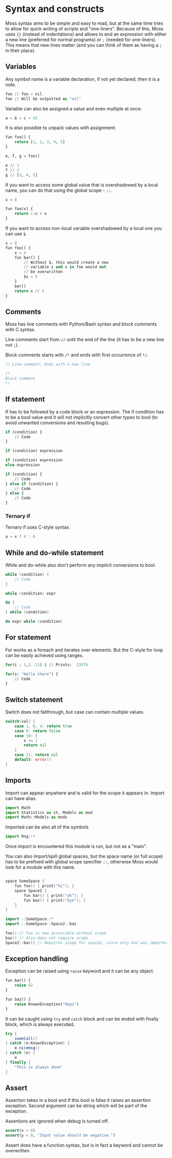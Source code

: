# Syntax and constructs

Moss syntax aims to be simple and easy to read, but at the same time tries
to allow for quick writing of scripts and "one-liners".
Because of this, Moss uses `{}` (instead of indentations) and allows to end
an expression with either a new line (preferred for normal programs) or `;`
(needed for one-liners).
This means that new lines matter (and you can think of them as having
a `;` in their place).

## Variables

Any symbol name is a variable declaration, if not yet declared, then it
is a note.

```py
foo // foo = nil
foo // Will be outputted as "nil"
```

Variable can also be assigned a value and even multiple at once:
```py
a = b = c = 42
```

It is also possible to unpack values with assignment:
```py
fun foo() {
    return [1, 2, 3, 4, 5]
}

e, f, g = foo()

e // 1 
f // 2
g // [3, 4, 5]
```

If you want to access some global value that is overshadowed by a local
name, you can do that using the global scope - `::`.
```py
x = 8

fun foo(x) {
    return ::x + x
}
```

If you want to access non-local variable overshadowed by a local one you
can use `$`.

```py
x = 8
fun foo() {
    x = 4
    fun bar() {
        // Without $, this would create a new
        // variable x and x in foo would not
        // be overwritten
        $x = 5
    }
    bar()
    return x // 5
}
```

## Comments

Moss has line comments with Python/Bash syntax and block comments with C
syntax.

Line comments start from `//` until the end of the line (it has to be
a new line not `;`).

Block comments starts with `/*` and ends with first occurrence of `*/`.

```c
// Line comment; Ends with a new line

/*
Block comment
*/
```

## If statement

If has to be followed by a code block or an expression. The if condition has to
be a bool value and it will not implicitly convert other types to bool (to
avoid unwanted conversions and resulting bugs).

```py
if (condition) {
    // Code
}
```

```py
if (condition) expression
```

```py
if (condition) expression
else expression
```

```py
if (condition) {
    // Code
} else if (condition) {
    // Code
} else {
    // Code
}
```

### Ternary if

Ternary if uses C-style syntax.

```c
a = x ? 4 : 6
```

## While and do-while statement

While and do-while also don't perform any implicit conversions to bool.

```c
while (condition) {
    // Code
}
```

```c
while (condition) expr
```

```c
do {
    // Code
} while (condition)
```

```c
do expr while (condition)
```

## For statement

For works as a foreach and iterates over elements. But the C-style for loop
can be easily achieved using ranges.

```py
for(i : 1,3..11) i // Prints:  13579
```

```py
for(s: "Hello there") {
    // Code
}
```

## Switch statement

Switch does not fallthrough, but case can contain multiple values.

```go
switch(val) {
    case 1, 0, 4: return true
    case 8: return false
    case 10: { 
        x += 1
        return nil
    }
    case 11: return nil
    default: error()
}
```

## Imports

Import can appear anywhere and is valid for the scope it appears in. Import can
have alias.

```py
import Math
import Statistics as st, Models as mod
import Math::Models as mods
```

Imported can be also all of the symbols
```py
import Rng::*
```

Once import is encountered this module is run, but not as a "main".

You can also import/spill global spaces, but the space name (or full scope) has
to be prefixed with global scope specifier `::`, otherwise Moss would look for
a module with this name.

```cpp

space SomeSpace {
    fun foo() { print("hi"); }
    space Space2 {
        fun bar() { print("ok"); }
        fun baz() { print("bye"); }
    }
}

import ::SomeSpace::*
import ::SomeSpace::Space2::baz

foo() // Foo is now accessible without scope
baz() // Also does not require scope
Space2::bar() // Requires scope for space2, since only baz was imported
```


## Exception handling

Exception can be raised using `raise` keyword and it can be any object.

```py
fun bar() {
    raise 42
}
```

```py
fun baz() {
    raise KnownException("Oops")
}
```

It can be caught using `try` and `catch` block and can be ended with finally
block, which is always executed.

```java
try {
    someCall()
} catch (e:KnownException) {
    e.nicemsg()
} catch (e) {
    e
} finally {
    "This is always done"
}

```

## Assert

Assertion takes in a bool and if this bool is false it raises an assertion
exception. Second argument can be string which will be part of the exception.

Assertions are ignored when debug is turned off.

```py
assert(x > 0)
assert(y < 0, "Input value should be negative.")
```

Assert does have a function syntax, but is in fact a keyword and cannot be
overwritten.